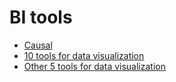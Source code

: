 # BI tools

- [Causal](https://www.causal.app/)
- [10 tools for data visualization](https://towardsdatascience.com/10-free-tools-to-instantly-get-started-with-data-visualisation-d7fadb5f6dce)
- [Other 5 tools for data visualization](https://towardsdatascience.com/5-more-open-source-tools-to-get-started-with-data-visualisation-a03373972f81)
